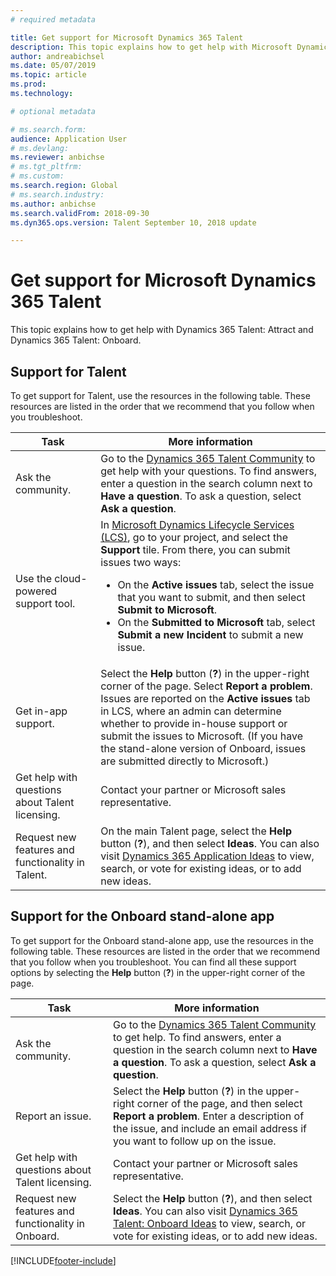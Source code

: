 ```yaml
---
# required metadata

title: Get support for Microsoft Dynamics 365 Talent
description: This topic explains how to get help with Microsoft Dynamics 365 Talent.
author: andreabichsel
ms.date: 05/07/2019
ms.topic: article
ms.prod: 
ms.technology: 

# optional metadata

# ms.search.form: 
audience: Application User
# ms.devlang: 
ms.reviewer: anbichse
# ms.tgt_pltfrm: 
# ms.custom: 
ms.search.region: Global
# ms.search.industry: 
ms.author: anbichse
ms.search.validFrom: 2018-09-30
ms.dyn365.ops.version: Talent September 10, 2018 update

---
```


# Get support for Microsoft Dynamics 365 Talent

This topic explains how to get help with Dynamics 365 Talent: Attract and Dynamics 365 Talent: Onboard.

## Support for Talent

To get support for Talent, use the resources in the following table. These resources are listed in the order that we recommend that you follow when you troubleshoot.

| Task | More information |
|------|------------------|
| Ask the community. | Go to the [Dynamics 365 Talent Community](https://community.dynamics.com/365/talent) to get help with your questions. To find answers, enter a question in the search column next to **Have a question**. To ask a question, select **Ask a question**. |
| Use the cloud-powered support tool. | In [Microsoft Dynamics Lifecycle Services (LCS)](https://lcs.dynamics.com/), go to your project, and select the **Support** tile. From there, you can submit issues two ways:<ul><li>On the **Active issues** tab, select the issue that you want to submit, and then select **Submit to Microsoft**.</li><li>On the **Submitted to Microsoft** tab, select **Submit a new Incident** to submit a new issue.</li></ul> |
| Get in-app support. | Select the **Help** button (**?**) in the upper-right corner of the page. Select **Report a problem**. Issues are reported on the **Active issues** tab in LCS, where an admin can determine whether to provide in-house support or submit the issues to Microsoft. (If you have the stand-alone version of Onboard, issues are submitted directly to Microsoft.) |
| Get help with questions about Talent licensing. | Contact your partner or Microsoft sales representative. |
| Request new features and functionality in Talent. | On the main Talent page, select the **Help** button (**?**), and then select **Ideas**. You can also visit [Dynamics 365 Application Ideas](https://experience.dynamics.com/ideas/) to view, search, or vote for existing ideas, or to add new ideas. |

## Support for the Onboard stand-alone app

To get support for the Onboard stand-alone app, use the resources in the following table. These resources are listed in the order that we recommend that you follow when you troubleshoot. You can find all these support options by selecting the **Help** button (**?**) in the upper-right corner of the page.

| Task | More information |
|------|------------------|
| Ask the community. | Go to the [Dynamics 365 Talent Community](https://community.dynamics.com/365/talent) to get help. To find answers, enter a question in the search column next to **Have a question**. To ask a question, select **Ask a question**. |
| Report an issue. | Select the **Help** button (**?**) in the upper-right corner of the page, and then select **Report a problem**. Enter a description of the issue, and include an email address if you want to follow up on the issue. |
| Get help with questions about Talent licensing. | Contact your partner or Microsoft sales representative. |
| Request new features and functionality in Onboard. | Select the **Help** button (**?**), and then select **Ideas**. You can also visit [Dynamics 365 Talent: Onboard Ideas](https://experience.dynamics.com/ideas/categories/?forum=569a7fb2-8327-e911-a95a-000d3a4f3883&forumName=Dynamics%20365%20for%20Talent%3A%20Onboard) to view, search, or vote for existing ideas, or to add new ideas. |


[!INCLUDE[footer-include](../includes/footer-banner.md)]